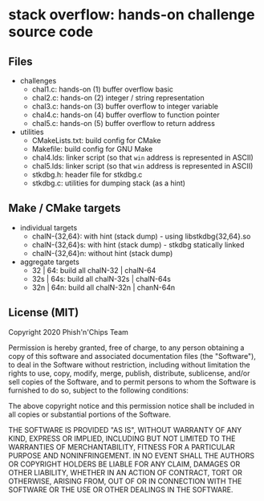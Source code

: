 # stack overflow: hands-on challenge source code

## Files

- challenges
    - chal1.c: hands-on (1) buffer overflow basic
    - chal2.c: hands-on (2) integer / string representation
    - chal3.c: hands-on (3) buffer overflow to integer variable
    - chal4.c: hands-on (4) buffer overflow to function pointer
    - chal5.c: hands-on (5) buffer overflow to return address
- utilities
    - CMakeLists.txt: build config for CMake
    - Makefile: build config for GNU Make
    - chal4.lds: linker script (so that `win` address is represented in ASCII)
    - chal5.lds: linker script (so that `win` address is represented in ASCII)
    - stkdbg.h: header file for stkdbg.c
    - stkdbg.c: utilities for dumping stack (as a hint)

## Make / CMake targets

- individual targets
    - chalN-{32,64}: with hint (stack dump) - using libstkdbg{32,64}.so
    - chalN-{32,64}s: with hint (stack dump) - stkdbg statically linked
    - chalN-{32,64}n: without hint (stack dump)
- aggregate targets
    - 32 | 64: build all chalN-32 | chalN-64
    - 32s | 64s: build all chalN-32s | chalN-64s
    - 32n | 64n: build all chalN-32n | chanN-64n

## License (MIT)

Copyright 2020 Phish'n'Chips Team

Permission is hereby granted, free of charge, to any person obtaining a copy of this software and associated documentation files (the "Software"), to deal in the Software without restriction, including without limitation the rights to use, copy, modify, merge, publish, distribute, sublicense, and/or sell copies of the Software, and to permit persons to whom the Software is furnished to do so, subject to the following conditions:

The above copyright notice and this permission notice shall be included in all copies or substantial portions of the Software.

THE SOFTWARE IS PROVIDED "AS IS", WITHOUT WARRANTY OF ANY KIND, EXPRESS OR IMPLIED, INCLUDING BUT NOT LIMITED TO THE WARRANTIES OF MERCHANTABILITY, FITNESS FOR A PARTICULAR PURPOSE AND NONINFRINGEMENT. IN NO EVENT SHALL THE AUTHORS OR COPYRIGHT HOLDERS BE LIABLE FOR ANY CLAIM, DAMAGES OR OTHER LIABILITY, WHETHER IN AN ACTION OF CONTRACT, TORT OR OTHERWISE, ARISING FROM, OUT OF OR IN CONNECTION WITH THE SOFTWARE OR THE USE OR OTHER DEALINGS IN THE SOFTWARE.

